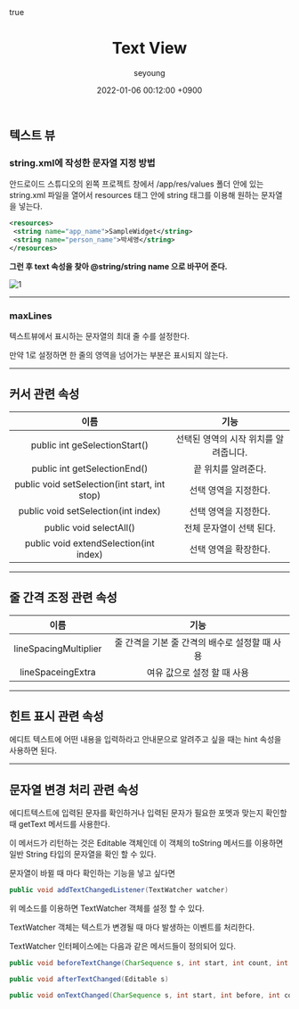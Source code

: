 ﻿---
title: "Text View"
author: seyoung
date: '2022-01-06 00:12:00 +0900'
categories: Android Layout_And_View 
tags: [android,text,view]
math: true
mermaid: true
---

## 텍스트 뷰 

### string.xml에 작성한 문자열 지정 방법

안드로이드 스튜디오의 왼쪽 프로젝트 창에서 /app/res/values 폴더 안에 있는
string.xml  파일을 열어서 resources 태그 안에 string 태그를 이용해 원하는 문자열을 넣는다.

```xml
<resources>  
 <string name="app_name">SampleWidget</string>  
 <string name="person_name">박세영</string>  
</resources>
```
**그런 후 text 속성을 찾아 @string/string name 으로 바꾸어 준다.**

![1](https://user-images.githubusercontent.com/54762273/148226538-4d01a68e-ad39-419c-b128-3d397b07f132.jpg)

---

### maxLines

텍스트뷰에서 표시하는 문자열의 최대 줄 수를 설정한다. 

만약 1로 설정하면 한 줄의 영역을 넘어가는 부분은 표시되지 않는다.

---

## 커서 관련 속성

| 이름 | 기능 |
|:--:|:--:|
|public int geSelectionStart()  | 선택된 영역의 시작 위치를 알려줍니다. |
|public int getSelectionEnd()  | 끝 위치를 알려준다. |
|public void setSelection(int start, int stop)   |선택 영역을 지정한다.  |
|public void setSelection(int index)   |선택 영역을 지정한다.   |
|public void selectAll() | 전체 문자열이 선택 된다.|
|public void extendSelection(int index)   |선택 영역을 확장한다.  |

---

## 줄 간격 조정 관련 속성 

| 이름 | 기능 |
|:--:|:--:|
|lineSpacingMultiplier | 줄 간격을 기본 줄 간격의 배수로 설정할 때 사용 |
|lineSpaceingExtra | 여유 값으로 설정 할 때 사용|

---

## 힌트 표시 관련 속성

에디트 텍스트에 어떤 내용을 입력하라고 안내문으로 알려주고 싶을 때는 hint 속성을 사용하면 된다.

---

## 문자열 변경 처리 관련 속성

에디트텍스트에 입력된 문자를 확인하거나 입력된 문자가 필요한 포멧과 맞는지 확인할 때 getText 메서드를 사용한다.

이 메서드가 리턴하는 것은 Editable 객체인데 이 객체의 toString 메서드를 이용하면 일반 String 타입의 문자열을 확인 할 수 있다.

문자열이 바뀔 때 마다 확인하는 기능을 넣고 싶다면 

```java 
public void addTextChangedListener(TextWatcher watcher)
```

위 메소드를 이용하면 TextWatcher 객체를 설정 할 수 있다. 

TextWatcher 객체는 텍스트가 변경될 때 마다 발생하는 이벤트를 처리한다. 

TextWatcher 인터페이스에는 다음과 같은 메서드들이 정의되어 있다.

```java 
public void beforeTextChange(CharSequence s, int start, int count, int after) 
```

```java 
public void afterTextChanged(Editable s)

```

```java 
public void onTextChanged(CharSequence s, int start, int before, int count)
```

